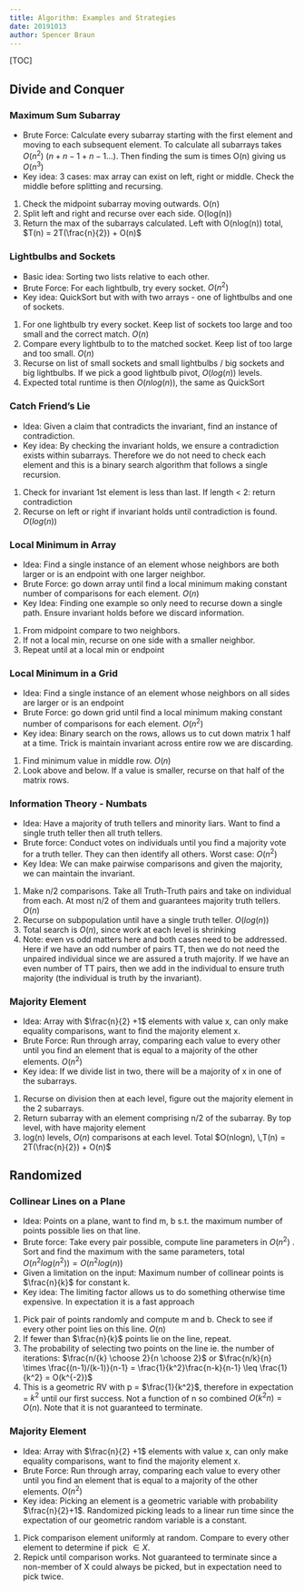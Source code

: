```yaml
---
title: Algorithm: Examples and Strategies
date: 20191013
author: Spencer Braun
---
```


[TOC]

## Divide and Conquer

### Maximum Sum Subarray

* Brute Force: Calculate every subarray starting with the first element and moving to each subsequent element. To calculate all subarrays takes $O(n^2)$ $(n + n-1 + n-1...)$. Then finding the sum is times O(n) giving us $O(n^3)$
* Key idea: 3 cases: max array can exist on left, right or middle. Check the middle before splitting and recursing.

1. Check the midpoint subarray moving outwards. O(n)
2. Split left and right and recurse over each side. O(log(n))
3. Return the max of the subarrays calculated. Left with O(nlog(n)) total, $T(n) = 2T(\frac{n}{2}) + O(n)$

### Lightbulbs and Sockets

* Basic idea: Sorting two lists relative to each other. 
* Brute Force: For each lightbulb, try every socket. $O(n^2)$
* Key idea: QuickSort but with with two arrays - one of lightbulbs and one of sockets.

1. For one lightbulb try every socket. Keep list of sockets too large and too small and the correct match. $O(n)$
2. Compare every lightbulb to to the matched socket. Keep list of too large and too small. $O(n)$
3. Recurse on list of small sockets and small lightbulbs / big sockets and big lightbulbs. If we pick a good lightbulb pivot, $O(log(n))$ levels.
4. Expected total runtime is then $O(nlog(n))$, the same as QuickSort

### Catch Friend’s Lie

* Idea: Given a claim that contradicts the invariant, find an instance of contradiction. 
* Key idea: By checking the invariant holds, we ensure a contradiction exists within subarrays. Therefore we do not need to check each element and this is a binary search algorithm that follows a single recursion.

1. Check for invariant 1st element is less than last. If length < 2: return contradiction
2. Recurse on left or right if invariant holds until contradiction is found. $O(log(n))$

### Local Minimum in Array

* Idea: Find a single instance of an element whose neighbors are both larger or is an endpoint with one larger neighbor.
* Brute Force: go down array until find a local minimum making constant number of comparisons for each element. $O(n)$
* Key Idea: Finding one example so only need to recurse down a single path. Ensure invariant holds before we discard information.

1. From midpoint compare to two neighbors. 
2. If not a local min, recurse on one side with a smaller neighbor.
3. Repeat until at a local min or endpoint

### Local Minimum in a Grid

* Idea: Find a single instance of an element whose neighbors on all sides are larger or is an endpoint
* Brute Force: go down grid until find a local minimum making constant number of comparisons for each element. $O(n^2)$
* Key idea: Binary search on the rows, allows us to cut down matrix 1 half at a time. Trick is maintain invariant across entire row we are discarding.

1. Find minimum value in middle row. $O(n)$
2. Look above and below. If a value is smaller, recurse on that half of the matrix rows.

### Information Theory - Numbats

* Idea: Have a majority of truth tellers and minority liars. Want to find a single truth teller then all truth tellers.
* Brute force: Conduct votes on individuals until you find a majority vote for a truth teller. They can then identify all others. Worst case: $O(n^2)$
* Key Idea: We can make pairwise comparisons and given the majority, we can maintain the invariant. 

1. Make n/2 comparisons. Take all Truth-Truth pairs and take on individual from each. At most n/2 of them and guarantees majority truth tellers. $O(n)$
2. Recurse on subpopulation until have a single truth teller. $O(log(n))$
3. Total search is $O(n)$, since work at each level is shrinking
4. Note: even vs odd matters here and both cases need to be addressed. Here if we have an odd number of pairs TT, then we do not need the unpaired individual since we are assured a truth majority. If we have an even number of TT pairs, then we add in the individual to ensure truth majority (the individual is truth by the invariant).

### Majority Element

- Idea: Array with $\frac{n}{2} +1$ elements with value x, can only make equality comparisons, want to find the majority element x.
- Brute Force: Run through array, comparing each value to every other until you find an element that is equal to a majority of the other elements. $O(n^2)$
- Key idea: If we divide list in two, there will be a majority of x in one of the subarrays. 

1. Recurse on division then at each level, figure out the majority element in the 2 subarrays. 
2. Return subarray with an element comprising n/2 of the subarray. By top level, with have majority element
3. log(n) levels, $O(n)$ comparisons at each level. Total $O(nlogn), \,T(n) = 2T(\frac{n}{2}) + O(n)$

## Randomized

### Collinear Lines on a Plane

- Idea: Points on a plane, want to find m, b s.t. the maximum number of points possible lies on that line.
- Brute force: Take every pair possible, compute line parameters in $O(n^2)$ . Sort and find the maximum with the same parameters, total $O(n^2log(n^2)) = O(n^2log(n))$
- Given a limitation on the input: Maximum number of collinear points is $\frac{n}{k}$ for constant k.
- Key idea: The limiting factor allows us to do something otherwise time expensive. In expectation it is a fast approach

1. Pick pair of points randomly and compute m and b. Check to see if every other point lies on this line. $O(n)$
2. If fewer than $\frac{n}{k}$ points lie on the line, repeat. 
3. The probability of selecting two points on the line ie. the number of iterations: $\frac{n/{k} \choose 2}{n \choose 2}$ or $\frac{n/k}{n} \times \frac{(n-1)/(k-1)}{n-1} = \frac{1}{k^2}\frac{n-k}{n-1} \leq \frac{1}{k^2} = O(k^{-2})$ 
4. This is a geometric RV with p = $\frac{1}{k^2}$, therefore in expectation = $k^2$ until our first success. Not a function of n so combined $O(k^2n) = O(n)$. Note that it is not guaranteed to terminate.

### Majority Element

* Idea: Array with $\frac{n}{2} +1$ elements with value x, can only make equality comparisons, want to find the majority element x.
* Brute Force: Run through array, comparing each value to every other until you find an element that is equal to a majority of the other elements. $O(n^2)$
* Key idea: Picking an element is a geometric variable with probability $\frac{n}{2}+1$. Randomized picking leads to a linear run time since the expectation of our geometric random variable is a constant.

1. Pick comparison element uniformly at random. Compare to every other element to determine if pick $\in X$. 
2. Repick until comparison works. Not guaranteed to terminate since a non-member of X could always be picked, but in expectation need to pick twice.